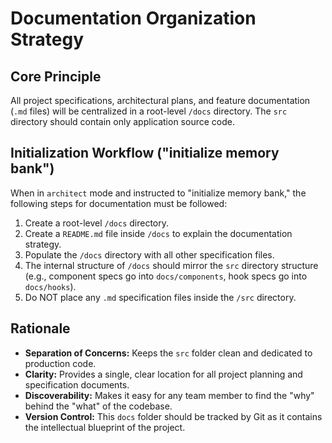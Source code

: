 # Documentation Organization Strategy

## Core Principle

All project specifications, architectural plans, and feature documentation (`.md` files) will be centralized in a root-level `/docs` directory. The `src` directory should contain only application source code.

## Initialization Workflow ("initialize memory bank")

When in `architect` mode and instructed to "initialize memory bank," the following steps for documentation must be followed:

1.  Create a root-level `/docs` directory.
2.  Create a `README.md` file inside `/docs` to explain the documentation strategy.
3.  Populate the `/docs` directory with all other specification files.
4.  The internal structure of `/docs` should mirror the `src` directory structure (e.g., component specs go into `docs/components`, hook specs go into `docs/hooks`).
5.  Do NOT place any `.md` specification files inside the `/src` directory.

## Rationale

- **Separation of Concerns:** Keeps the `src` folder clean and dedicated to production code.
- **Clarity:** Provides a single, clear location for all project planning and specification documents.
- **Discoverability:** Makes it easy for any team member to find the "why" behind the "what" of the codebase.
- **Version Control:** This `docs` folder should be tracked by Git as it contains the intellectual blueprint of the project.
